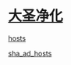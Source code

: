 
# [大圣净化](https://github.com/jdlingyu/ad-wars) 

[hosts](https://github.com/jdlingyu/ad-wars/blob/master/hosts)

[sha_ad_hosts](https://github.com/jdlingyu/ad-wars/blob/master/sha_ad_hosts)

